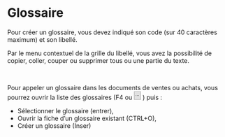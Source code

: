 # Glossaire




Pour créer un glossaire, vous devez indiqué son code (sur 40 caractères maximum) et son libellé.


Par le menu contextuel de la grille du libellé, vous avez la possibilité de copier, coller, couper ou supprimer tous ou une partie du texte.


 


Pour appeler un glossaire dans les documents de ventes ou achats, vous pourrez ouvrir la liste des glossaires (F4 ou ![image\Gest0010_wmf.gif](IconeTroisPoints.gif "image\Gest0010_wmf.gif") ) puis :


* Sélectionner le glossaire (entrer),
* Ouvrir la fiche d’un glossaire existant (CTRL+O),
* Créer un glossaire (Inser)



